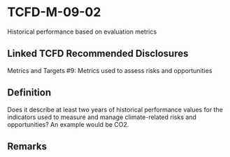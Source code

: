 # TCFD-M-09-02

Historical performance based on evaluation metrics

## Linked TCFD Recommended Disclosures

Metrics and Targets #9: Metrics used to assess risks and opportunities

## Definition

Does it describe at least two years of historical performance values for the indicators used to measure and manage climate-related risks and opportunities? An example would be CO2.

## Remarks

